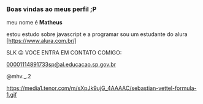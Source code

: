 ### Boas vindas ao meus perfil ;P

meu nome é **Matheus**

estou estudo sobre javascript e a programar 
sou um estudante do alura [https://www.alura.com.br/]

SLK 😐
VOCE ENTRA EM CONTATO COMIGO:

00001114891733sp@al.educacao.sp.gov.br

@mhv._.2

https://media1.tenor.com/m/sXpJk9ujG_4AAAAC/sebastian-vettel-formula-1.gif
